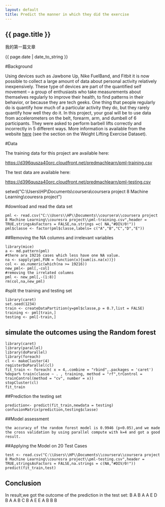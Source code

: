 ```yaml
---
layout: default
title: Predict the manner in which they did the exercise
---
```

<h2>{{ page.title }}</h2>
<p>我的第一篇文章</p>
<p>{{ page.date | date_to_string }}</p>

<p>
#Background

Using devices such as Jawbone Up, Nike FuelBand, and Fitbit it is now possible to collect a large amount of data about personal activity relatively inexpensively. These type of devices are part of the quantified self movement – a group of enthusiasts who take measurements about themselves regularly to improve their health, to find patterns in their behavior, or because they are tech geeks. One thing that people regularly do is quantify how much of a particular activity they do, but they rarely quantify how well they do it. In this project, your goal will be to use data from accelerometers on the belt, forearm, arm, and dumbell of 6 participants. They were asked to perform barbell lifts correctly and incorrectly in 5 different ways. More information is available from the website [here](http://groupware.les.inf.puc-rio.br/har) (see the section on the Weight Lifting Exercise Dataset).

#Data

The training data for this project are available here:

<https://d396qusza40orc.cloudfront.net/predmachlearn/pml-training.csv>

The test data are available here:

<https://d396qusza40orc.cloudfront.net/predmachlearn/pml-testing.csv>

setwd("C:\\Users\\HP\\Documents\\coursera\\coursera project 8 Machine Learning\\couresra project")

#download and read the data set
```{r}
pml <- read.csv("C:\\Users\\HP\\Documents\\coursera\\coursera project 8 Machine Learning\\couresra project\\pml-training.csv",header = TRUE,stringsAsFactors = FALSE,na.strings =c( NA,"#DIV/0!"))
pml$classe <- factor(pml$classe,labels= c("A","B","C","D","E"))
```


##Removing the NA columns and irrelevant variables

```{r,cache=TRUE}
library(mice)
a <- md.pattern(pml)
#there ara 19216 cases which less have one NA value.
na <- sapply(pml,FUN = function(x){sum(is.na(x))})
col <- as.numeric(which(na >= 19216))
new_pml<- pml[,-col]
#removing the irrelated columns
pml <- new_pml[,-(1:8)]
rm(col,na,new_pml)
```

#split the training and testing set
```{r}
library(caret)
set.seed(1234)
train <- createDataPartition(y=pml$classe,p = 0.7,list = FALSE)
training <- pml[train,]
testing <- pml[-train,]
```

## simulate the outcomes using the Random forest
```{r,cache=TRUE}
library(caret)
library(parallel)
library(doParallel)
library(foreach)
cl <- makeCluster(4)
registerDoParallel(cl)
fit_train <- foreach( x = 4,.combine = "rbind",.packages = 'caret') %dopar% train(classe ~ . , training, method = "rf",trControl = trainControl(method = "cv", number = x))
stopCluster(cl)
fit_train
```

##Prediction the testing set
```{r}
prediction<- predict(fit_train,newdata = testing)
confusionMatrix(prediction,testing$classe)
```
##Model assessment

    the accuracy of the random forest model is 0.9946 (p<0.05),and we made the cross validation by using parallel compute with k=4 and got a good result.
    
##Applying the Model on 20 Test Cases
```{r}
test <- read.csv("C:\\Users\\HP\\Documents\\coursera\\coursera project 8 Machine Learning\\couresra project\\pml-testing.csv",header = TRUE,stringsAsFactors = FALSE,na.strings = c(NA,"#DIV/0!"))
predict(fit_train,test)
```
## Conclusion
   In result,we got the outcome of the prediction in the test set:
   B A B A A E D B A A B C B A E E A B B B
</p>

